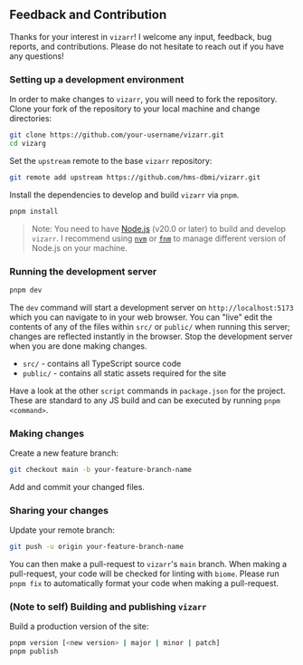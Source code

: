 ## Feedback and Contribution

Thanks for your interest in `vizarr`! I welcome any input, feedback, bug reports, and contributions. 
Please do not hesitate to reach out if you have any questions!

### Setting up a development environment

In order to make changes to `vizarr`, you will need to fork the repository. Clone your fork
of the repository to your local machine and change directories:

```bash
git clone https://github.com/your-username/vizarr.git
cd vizarg
``` 

Set the `upstream` remote to the base `vizarr` repository:

```bash
git remote add upstream https://github.com/hms-dbmi/vizarr.git
```

Install the dependencies to develop and build `vizarr` via `pnpm`.

```bash
pnpm install 
```

> Note: You need to have [Node.js](https://nodejs.org/en/) (v20.0 or later) to build
> and develop `vizarr`. I recommend using [`nvm`](https://github.com/nvm-sh/nvm) or
> [`fnm`](https://github.com/Schniz/fnm) to manage different version of Node.js
> on your machine.

### Running the development server

```bash
pnpm dev
```

The `dev` command will start a development server on `http://localhost:5173`
which you can navigate to in your web browser. You can "live" edit the contents
of any of the files within `src/` or `public/` when running this server;
changes are reflected instantly in the browser. Stop the development server
when you are done making changes.

- `src/` - contains all TypeScript source code
- `public/` - contains all static assets required for the site

Have a look at the other `script` commands in `package.json` for the project. These are standard to any JS
build and can be executed by running `pnpm <command>`.

### Making changes

Create a new feature branch:

```bash
git checkout main -b your-feature-branch-name
```

Add and commit your changed files.

### Sharing your changes

Update your remote branch:

```bash
git push -u origin your-feature-branch-name
```

You can then make a pull-request to `vizarr`'s `main` branch. When making a
pull-request, your code will be checked for linting with `biome`. Please run
`pnpm fix` to automatically format your code when making a pull-request.


### (Note to self) Building and publishing `vizarr`

Build a production version of the site:

```bash
pnpm version [<new version> | major | minor | patch]
pnpm publish
```

